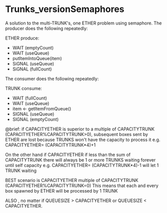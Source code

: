 Trunks_versionSemaphores
========================

A solution to the multi-TRUNK's, one ETHER problem using semaphore.
The producer does the following repeatedly:

ETHER produce:
 * WAIT (emptyCount)
 * WAIT (useQueue)
 * putItemIntoQueue(item)
 * SiGNAL (useQueue)
 * SiGNAL (fullCount)

The consumer does the following repeatedly:

TRUNK consume:
 * WAIT (fullCount)
 * WAIT (useQueue)
 * item ← getItemFromQueue()
 * SIGNAL (useQueue)
 * SIGNAL (emptyCount)


  @brief: if CAPACITYETHER is superior to a multiple of CAPACITYTRUNK (CAPACITYETHER%CAPACITYTRUNK>0),
  subsequent boxes sent by ETHER are lost because TRUNKS won't have the capacity to process it
  e.g. CAPACITYETHER=  (CAPACITYTRUNK*4)+1
 
  On the other hand if CAPACITYETHER if less than the sum of CAPACITYTRUNK
  there will always be 1 or more TRUNKS waiting forever until self capacity
  e.g. CAPACITYETHER=  (CAPACITYTRUNK*4)-1 will let 1 TRUNK waiting
 
  BEST scenario is CAPACITYETHER multiple of CAPACITYTRUNK (CAPACITYETHER%CAPACITYTRUNK=0)
  This means that each and every box spawned by ETHER will be processed by 1 TRUNK
 
  ALSO , no matter if QUEUESIZE > CAPACITYETHER or QUEUESIZE < CAPACITYETHER.
